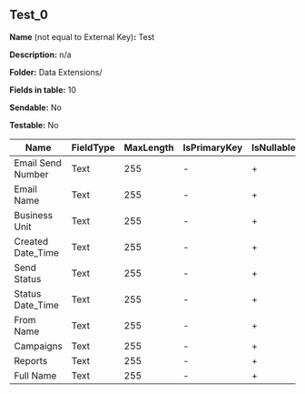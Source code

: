 ## Test_0

**Name** (not equal to External Key)**:** Test

**Description:** n/a

**Folder:** Data Extensions/

**Fields in table:** 10

**Sendable:** No

**Testable:** No

| Name | FieldType | MaxLength | IsPrimaryKey | IsNullable | DefaultValue |
| --- | --- | --- | --- | --- | --- |
| Email Send Number | Text | 255 | - | + |  |
| Email Name | Text | 255 | - | + |  |
| Business Unit | Text | 255 | - | + |  |
| Created Date_Time | Text | 255 | - | + |  |
| Send Status | Text | 255 | - | + |  |
| Status Date_Time | Text | 255 | - | + |  |
| From Name | Text | 255 | - | + |  |
| Campaigns | Text | 255 | - | + |  |
| Reports | Text | 255 | - | + |  |
| Full Name | Text | 255 | - | + |  |
